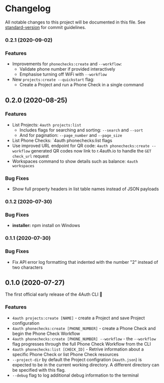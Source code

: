 # Changelog

All notable changes to this project will be documented in this file. See [standard-version](https://github.com/conventional-changelog/standard-version) for commit guidelines.

### 0.2.1 (2020-09-02)

### Features

* Improvements for `phonechecks:create` and `--workflow`:
    * Validate phone number if provided interactively
    * Emphasise turning off WiFi with `--workflow`
* New `projects:create --quickstart` flag:
    * Create a Project and run a Phone Check in a single command

## 0.2.0 (2020-08-25)

### Features

* List Projects: `4auth projects:list`
    * Includes flags for searching and sorting: `--search` and `--sort`
    * And for pagination: `--page_number` and `--page_size`
* List Phone Checks: `4auth phonechecks:list flags
* Use improved URL endpoint for QR code: `4auth phonechecks:create --workflow` generated QR codes now link to r.4auth.io to handle the `GET check_url` request
* Workspaces command to show details such as balance: `4auth workspaces`

### Bug Fixes

* Show full property headers in list table names instead of JSON payloads

### 0.1.2 (2020-07-30)

### Bug Fixes

* **installer:** npm install on Windows

### 0.1.1 (2020-07-30)

### Bug Fixes

* Fix API error log formatting that indented with the number "2" instead of two characters

## 0.1.0 (2020-07-27)

The first official early release of the 4Auth CLI 🎉

### Features

* `4auth projects:create [NAME]` - create a Project and save Project configuration
* `4auth phonechecks:create [PHONE_NUMBER]` - create a Phone Check and begin the Phone Check Workflow
* `4auth phonechecks:create [PHONE_NUMBER] --workflow` - the `--workflow` flag progresses through the full Phone Check Workflow from the CLI
* `4auth phonechecks:list [CHECK_ID]` - Retrive information about a specific Phone Check or list Phone Check resources
* `--project-dir` by default the Project configration (`4auth.json`) is expected to be in the current working directory. A different directory can be specified with this flag.
* `--debug` flag to log additional debug information to the terminal
